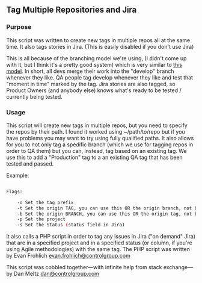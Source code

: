 ## Tag Multiple Repositories and Jira

### Purpose
This script was written to create new tags in multiple repos all at the same time. It also tags stories in Jira. (This is easily disabled if you don't use Jira) 

This is all because of the branching model we're using, (I didn't come up with it, but I think it's a pretty good system) which is very similar to [this model](http://nvie.com/posts/a-successful-git-branching-model). In short, all devs merge their work into the "develop" branch whenever they like. QA people tag develop whenever they like and test that "moment in time" marked by the tag. Jira stories are also tagged, so Product Owners (and anybody else) knows what's ready to be tested / currently being tested.

### Usage
This script will create new tags in multiple repos, but you need to specify the repos by their path. I found it worked using ~/path/to/repo but if you have problems you may want to try using fully qualified paths. It also allows for you to not only tag a spedific branch (which we use for tagging repos in order to QA them) but you can, instead, tag based on an existing tag. We use this to add a "Production" tag to a an existing QA tag that has been tested and passed.

Example:

``` ./tag-multiple-repos.sh -o tag_prefix -p project_name -b existing_branch /path/to/repo1 /path/for/repo2 /path/leading/to/repo3 

Flags:

    -o Set the tag prefix
    -t Set the origin TAG, you can use this OR the origin branch, not both
    -b Set the origin BRANCH, you can use this OR the origin tag, not both
    -p Set the project
    -s Set the Status (status field in Jira)
```

It also calls a PHP script in order to tag any issues in Jira ("on demand" Jira) that are in a specified project and in a specified status (or column, if you're using Agile methodologies) with the same tag. The PHP script was written by Evan Frohlich <evan.frohlich@controlgroup.com>

This script was cobbled together—with infinite help from stack exchange—by Dan Meltz <dan@controlgroup.com>
